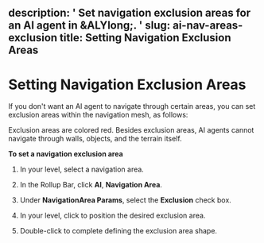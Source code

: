 description: ' Set navigation exclusion areas for an AI agent in &ALYlong;. '
slug: ai-nav-areas-exclusion
title: Setting Navigation Exclusion Areas
---
# Setting Navigation Exclusion Areas<a name="ai-nav-areas-exclusion"></a>

If you don't want an AI agent to navigate through certain areas, you can set exclusion areas within the navigation mesh, as follows:

Exclusion areas are colored red\. Besides exclusion areas, AI agents cannot navigate through walls, objects, and the terrain itself\.

**To set a navigation exclusion area**

1. In your level, select a navigation area\.

1. In the Rollup Bar, click **AI**, **Navigation Area**\.

1. Under **NavigationArea Params**, select the **Exclusion** check box\.

1. In your level, click to position the desired exclusion area\.

1. Double\-click to complete defining the exclusion area shape\.